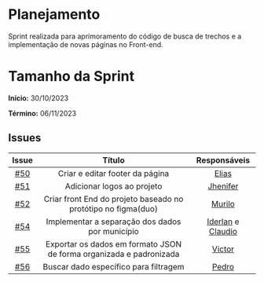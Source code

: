 # Planejamento

Sprint realizada para aprimoramento do código de busca de trechos e a implementação de novas páginas no Front-end.

# Tamanho da Sprint

**Início:**  30/10/2023

**Término:** 06/11/2023


## Issues

|                          Issue                           |              Título               |                    Responsáveis                     |
| :------------------------------------------------------: | :-------------------------------: | :-------------------------------------------------: |
| [#50](https://github.com/unb-mds/2023-2-Squad05/issues/50) |Criar e editar footer da página|[Elias](https://github.com/EliasOliver21) |
| [#51](https://github.com/unb-mds/2023-2-Squad05/issues/51) | Adicionar logos ao projeto| [Jhenifer](https://github.com/jheniferib) |
| [#52](https://github.com/unb-mds/2023-2-Squad05/issues/52) | Criar front End do projeto baseado no protótipo no figma(duo) | [Murilo](https://github.com/MuriloBDSR) |
| [#54](https://github.com/unb-mds/2023-2-Squad05/issues/54) | Implementar a separação dos dados por município  | [Iderlan](https://github.com/IderlanJ) e [Claudio](https://github.com/claudiohsc) |
| [#55](https://github.com/unb-mds/2023-2-Squad05/issues/55) | Exportar os dados em formato JSON de forma organizada e padronizada   | [Victor](https://github.com/VictorGCOSTA) |
| [#56](https://github.com/unb-mds/2023-2-Squad05/issues/56) | Buscar dado específico para filtragem | [Pedro](https://github.com/Pedrin0030) |

